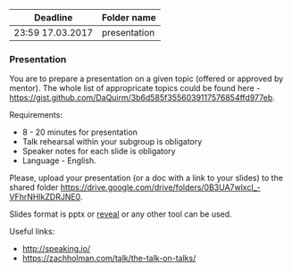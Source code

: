 | Deadline  | Folder name |
|-----------|-------------|
| 23:59 17.03.2017 | presentation |

### Presentation
You are to prepare a presentation on a given topic (offered or approved by mentor). The whole list of appropricate topics could be found here - https://gist.github.com/DaQuirm/3b6d585f3556039117576854ffd977eb.

Requirements:
* 8 - 20 minutes for presentation
* Talk rehearsal within your subgroup is obligatory
* Speaker notes for each slide is obligatory
* Language - English.

Please, upload your presentation (or a doc with a link to your slides) to the shared folder https://drive.google.com/drive/folders/0B3UA7wlxcI_-VFhrNHlkZDRJNE0.

Slides format is pptx or [reveal](https://github.com/hakimel/reveal.js/) or any other tool can be used.

Useful links:
* http://speaking.io/
* https://zachholman.com/talk/the-talk-on-talks/
